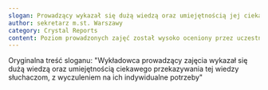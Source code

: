 ```yaml
---
slogan: Prowadzący wykazał się dużą wiedzą oraz umiejętnością jej ciekawego przekazywania, z wyczuleniem na indywidualne potrzeby słuchaczy
author: sekretarz m.st. Warszawy
category: Crystal Reports
content: Poziom prowadzonych zajęć został wysoko oceniony przez uczestników, którzy dostali również starannie i fachowo przygotowane materiały szkoleniowe, stanowiące wartościową pomoc dla samokształcenia.
---
```


Oryginalna treść sloganu: "Wykładowca prowadzący zajęcia wykazał się dużą wiedzą oraz umiejętnością ciekawego przekazywania tej wiedzy słuchaczom, z wyczuleniem na ich indywidualne potrzeby"